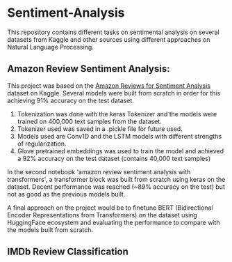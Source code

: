 # Sentiment-Analysis
This repository contains different tasks on sentimental analysis on several datasets from Kaggle and other sources using different approaches on Natural Language Processing.



## Amazon Review Sentiment Analysis:

This project was based on the [Amazon Reviews for Sentiment Analysis](https://www.kaggle.com/datasets/bittlingmayer/amazonreviews) dataset on Kaggle.
Several models were built from scratch in order for this achieving 91% accuracy on the test dataset. 

1. Tokenization was done with the keras Tokenizer and the models were trained on 400,000 text samples from the dataset.
2. Tokenizer used was saved in a .pickle file for future used.
3. Models used are Conv1D and the LSTM models with different strengths of regularization. 
4. Glove pretrained embeddings was used to train the model and achieved a 92% accuracy on the test dataset (contains 40,000 text samples)

In the second notebook 'amazon review sentiment analysis with transformers', a transformer block was built from scratch using keras on the dataset. Decent performance was reached (~89% accuracy on the test) but not as good as the previous models built. 

A final approach on the project would be to finetune BERT (Bidirectional Encoder Representations from Transformers) on the dataset using HuggingFace ecosystem and evaluating the performance to compare with the models built from scratch.

## IMDb Review Classification
